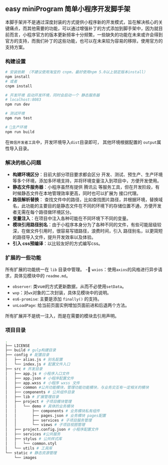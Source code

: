 ## easy miniProgram 简单小程序开发脚手架

本脚手架并不是通过深度封装的方式提供小程序新的开发模式，旨在解决核心的关键痛点，而其他需要的功能，可以通过增强补丁的方式添加到脚手架中，因为就目前而言，小程序官方的版本更新频率十分频繁，一些缺失的功能在未来或许会得到官方的支持，而我们补丁的这些功能，也可以在未来较为容易的移除，使用官方的支持方案。

### 构建设置

``` bash
# 安装依赖 （不建议使用淘宝的 cnpm，最好使用npm 5.0以上锁定版本install）
npm install
# 或者
cnpm install

# 开发环境 启动开发环境，同时会启动一个 静态服务器
# localhost:8083
npm run dev

# 测试环境
npm run test

# 生产环境
npm run build

```
在`微信开发者工具`中，开发环境导入`dist`目录即可， 其他环境根据配置的 `output`属性导入目录。

### 解决的核心问题

- __构建环境区分__：目前大部分项目要求都会区分 开发、测试、预生产、生产环境等多个环境，添加多环境支持，并将环境变量注入到项目中，方便开发使用。
- __静态文件服务器__：小程序虽然有提供 腾讯云 等服务工具，但在开发阶段，有时候静态文件在本地管理效率更高，同时也可以扩展为 接口代理。
- __路径解析替换__： 查找文件中的路径，比如查找图片路径，并根据环境，替换域名，此功能的主要目的是静态文件在不同的环境下的存储位置不通，方便开发者无需在每个路径做环境区分。
- __变量注入__：在项目中注入各种可能在不同环境下不同的变量。
- __模块引用路径别名__：由于小程序本身分为了各种不同的文件，有些可能层级较深，在做文件引用时，很容易写错路径，浪费时间，引入 路径别名，以更简短的路径导入文件，提升开发效率以及体验。
- __引入 css预编译__：以比较友好的方式编写css。

### 扩展的一些功能
所有扩展的功能统一在 `lib` 目录中管理。
- `wxios`：使用`axios`的风格进行异步请求，具体见模块中的 `readme.md`。
- `observer`: 类vue的方式更新数据，从而不必使用`setData`。
- `wxp`：对`wx`对象的二次封装，具体见模块中的说明。
- `es6-promise`: 主要是添加 `finally()` 的支持。
- `unLoadPage`: 给当前页面实例增加页面前进和后退两个方法。

所有扩展并不是统一注入，而是在需要的模块去引用声明。

### 项目目录
``` bash
.
├── LICENSE
├── build # gulp构建目录
├── config # 配置目录
│   ├── alias.js # 别名配置
│   └── index.js # 配置文件入口
├── src # 开发目录
│   ├── app.js # 小程序入口文件
│   ├── app.json # 小程序配置文件
│   ├── app.wxss # 小程序 wxss 文件
│   ├── common #公共功能模块，管理功能功能模块，与业务交互有一定相关的模块
│   ├── components # 公共组件目录
│   ├── lib # 扩展管理目录
│   ├── project # 子项目模块管理
│   │   └── demo # 具体的业务模块
│   │       ├── components # 业务模块私有组件
│   │       ├── pages.json # 业务模块 pages配置
│   │       ├── services # 子项目服务管理
│   │       └── views # 子项目视图管理
│   ├── project.config.json # 小程序配置文件
│   ├── services #公共服务
│   ├── stylus # 公共样式库
│   │   └── common.styl
│   └── utils # 工具库
└── static # 静态资源管理
    └── images
```

